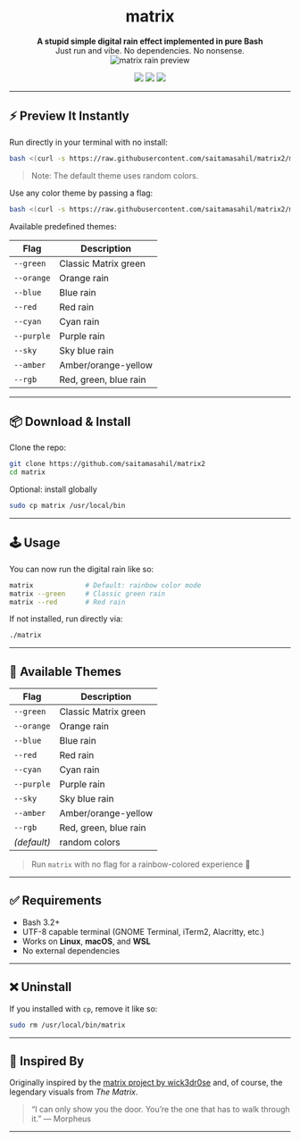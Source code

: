 <div align="center">

# matrix

**A stupid simple digital rain effect implemented in pure Bash**  
Just run and vibe. No dependencies. No nonsense.  
<img src="matrix.gif" alt="matrix rain preview">

<p>
  <img src="https://shields.io/badge/made-with%20%20bash-green?style=flat-square&color=d5c4a1&labelColor=1d2021&logo=gnu-bash">
  <img src="https://img.shields.io/badge/Maintained%3F-yes-green.svg">
  <a href="https://discord.gg/W4mQqNnfSq">
    <img src="https://discordapp.com/api/guilds/913584348937207839/widget.png?style=shield"/>
  </a>
</p>

</div>

---

## ⚡ Preview It Instantly

Run directly in your terminal with no install:

```bash
bash <(curl -s https://raw.githubusercontent.com/saitamasahil/matrix2/main/matrix)
```

> Note: The default theme uses random colors.

Use any color theme by passing a flag:

```bash
bash <(curl -s https://raw.githubusercontent.com/saitamasahil/matrix2/main/matrix) --red
```

Available predefined themes:

| Flag       | Description           |
| ---------- | --------------------- |
| `--green`  | Classic Matrix green  |
| `--orange` | Orange rain           |
| `--blue`   | Blue rain             |
| `--red`    | Red rain              |
| `--cyan`   | Cyan rain             |
| `--purple` | Purple rain           |
| `--sky`    | Sky blue rain         |
| `--amber`  | Amber/orange-yellow   |
| `--rgb`    | Red, green, blue rain |

---

## 📦 Download & Install

Clone the repo:

```bash
git clone https://github.com/saitamasahil/matrix2
cd matrix
```

Optional: install globally

```bash
sudo cp matrix /usr/local/bin
```

---

## 🕹️ Usage

You can now run the digital rain like so:

```bash
matrix             # Default: rainbow color mode
matrix --green     # Classic green rain
matrix --red       # Red rain
```

If not installed, run directly via:

```bash
./matrix
```

---

## 🎨 Available Themes

| Flag        | Description           |
| ----------- | --------------------- |
| `--green`   | Classic Matrix green  |
| `--orange`  | Orange rain           |
| `--blue`    | Blue rain             |
| `--red`     | Red rain              |
| `--cyan`    | Cyan rain             |
| `--purple`  | Purple rain           |
| `--sky`     | Sky blue rain         |
| `--amber`   | Amber/orange-yellow   |
| `--rgb`     | Red, green, blue rain |
| _(default)_ | random colors         |

> Run `matrix` with no flag for a rainbow-colored experience 🌈

---

## ✅ Requirements

- Bash 3.2+
- UTF-8 capable terminal (GNOME Terminal, iTerm2, Alacritty, etc.)
- Works on **Linux**, **macOS**, and **WSL**
- No external dependencies

---

## ❌ Uninstall

If you installed with `cp`, remove it like so:

```bash
sudo rm /usr/local/bin/matrix
```

---

## 🧠 Inspired By

Originally inspired by the [matrix project by wick3dr0se](https://github.com/wick3dr0se/matrix) and, of course, the legendary visuals from _The Matrix_.

> “I can only show you the door. You’re the one that has to walk through it.” — Morpheus

---
